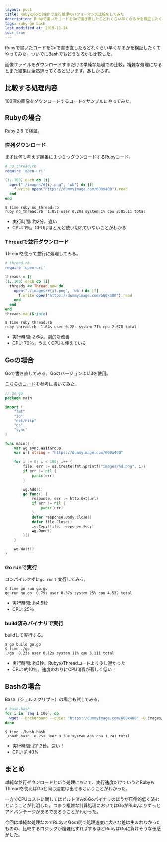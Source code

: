 ```yaml
---
layout: post
title: RubyとGoとBashで並行処理のパフォーマンス比較をしてみた
description: Rubyで書いたコードをGoで書き直したらどれくらい早くなるかを検証したくてやってみた。ついでにBashでもどうなるかも比較した。
tags: ruby go bash
last_modified_at: 2019-11-24
toc: true
---
```


Rubyで書いたコードをGoで書き直したらどれくらい早くなるかを検証したくてやってみた。ついでにBashでもどうなるかも比較した。

画像ファイルをダウンロードするだけの単純な処理での比較。複雑な処理になるとまた結果は全然違ってくると思います。あしからず。

## 比較する処理内容

100個の画像をダウンロードするコードをサンプルにやってみた。

## Rubyの場合

Ruby 2.6 で検証。

### 直列ダウンロード

まずは何も考えず順番に１つ１つダウンロードするRubyコード。

```rb
# no_thread.rb
require 'open-uri'

(1..100).each do |i|
  open("./images/#{i}.png", 'wb') do |f|
    f.write open("https://dummyimage.com/600x400").read
  end
end
```

```console
$ time ruby no_thread.rb
ruby no_thread.rb  1.85s user 0.28s system 1% cpu 2:05.11 total
```

- 実行時間: 約2分。遅い
- CPU: 1％。CPUはほとんど使い切れていないことがわかる

### Threadで並行ダウンロード

Threadを使って並行に処理してみる。

```rb
# thread.rb
require 'open-uri'

threads = []
(1..100).each do |i|
  threads << Thread.new do
    open("./images/#{i}.png", 'wb') do |f|
      f.write open("https://dummyimage.com/600x400").read
    end
  end
end
threads.map(&:join)
```

```console
$ time ruby thread.rb
ruby thread.rb  1.64s user 0.28s system 71% cpu 2.670 total
```

- 実行時間: 2.6秒。劇的な改善
- CPU: 70％。うまくCPUも使えている

## Goの場合

Goで書き直してみる。Goのバージョンは1.13を使用。

[こちらのコード](http://qiita.com/keisukeP/items/f4d680eb9e8f93263fa9)を参考に書いてみた。

```go
// go.go
package main

import (
	"fmt"
	"io"
	"net/http"
	"os"
	"sync"
)

func main() {
	var wg sync.WaitGroup
	var url string = "https://dummyimage.com/600x400"

	for i := 0; i < 100; i++ {
		file, err := os.Create(fmt.Sprintf("images/%d.png", i))
		if err != nil {
			panic(err)
		}

		wg.Add(1)
		go func() {
			response, err := http.Get(url)
			if err != nil {
				panic(err)
			}
			defer response.Body.Close()
			defer file.Close()
			io.Copy(file, response.Body)
			wg.Done()
		}()
	}

	wg.Wait()
}
```

### Go runで実行

コンパイルせずに`go run`で実行してみる。

```console
$ time go run go.go
go run go.go  0.79s user 0.37s system 25% cpu 4.532 total
```

- 実行時間: 約4.5秒
- CPU: 25％

### build済みバイナリで実行

buildして実行する。

```console
$ go build go.go
$ time ./go
./go  0.23s user 0.12s system 11% cpu 3.111 total
```

- 実行時間: 約3秒。RubyのThreadコードより少し遅かった
- CPU: 約10％。速度のわりにCPU消費が著しく低い！

## Bashの場合

Bash（シェルスクリプト）の場合も試してみる。

```bash
# bash.bash
for i in `seq 1 100`; do
  wget --background --quiet "https://dummyimage.com/600x400" -O images/$i.png > /dev/null
done
```

```console
$ time ./bash.bash
./bash.bash  0.25s user 0.30s system 43% cpu 1.241 total
```

- 実行時間: 約1.2秒。速い！
- CPU: 約40%

## まとめ

単純な並行ダウンロードという処理において、実行速度だけでいうとRubyもThreadを使えばGoと同じ速度は出せるということがわかった。

一方でCPUコストに関してはビルド済みのGoバイナリのほうが圧倒的低く済むということが判明した。つまり複雑な計算処理においてはGoがRubyよりずっとアドバンテージがあるであろうことがわかった。

今回は単純な処理なのでRubyとGoの間で処理速度に大きな差は生まれなかったものの、比較するロジックが複雑化すればするほどRubyはGoに負けそうな予感がした。
